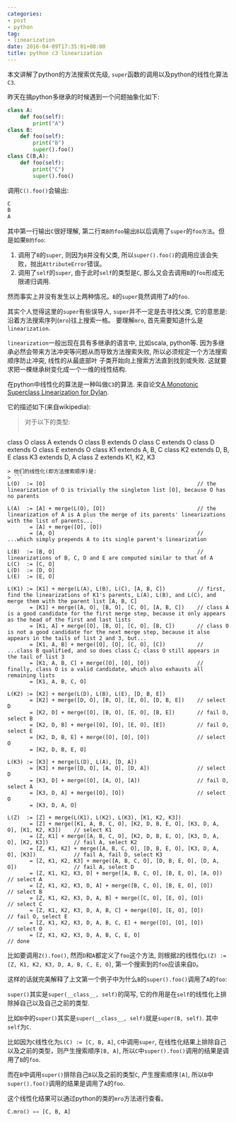 ```yaml
---
categories:
- post
- python
tag:
- linearization
date: 2016-04-09T17:35:01+08:00
title: python c3 linearization
---
```


本文讲解了python的方法搜索优先级, `super`函数的调用以及python的线性化算法`C3`.
<!--more-->

昨天在搞python多继承的时候遇到一个问题抽象化如下:

```python
class A:
    def foo(self):
        print("A")
class B:
    def foo(self):
        print("B")
        super().foo()
class C(B,A):
    def foo(self):
        print("C")
        super().foo()
```

调用`C().foo()`会输出:

```python
C
B
A
```

其中第一行输出`C`很好理解, 第二行`类B的foo`输出`B`以后调用了`super`的`foo方法`。但是如果`B的foo`:

1. 调用了`B`的`super`, 则因为`B`并没有父类, 所以`super().foo()`的调用应该会失败，抛出`AttributeError`错误。
2. 调用了`self`的`super`, 由于此时`self`的类型是`C`, 那么又会去调用`B`的`foo`形成无限递归调用.

然而事实上并没有发生以上两种情况。`B`的`super`竟然调用了`A`的`foo`.

其实个人觉得这里的`super`有些误导人, `super`并不一定是去寻找父类, 它的意思是: 沿着方法搜索序列(`mro`)往上搜索一格。
要理解`mro`, 首先需要知道什么是`linearization`.

`linearization`一般出现在具有多继承的语言中, 比如scala, python等.
因为多继承必然会带来方法冲突等问题从而导致方法搜索失败, 所以必须规定一个方法搜索顺序防止冲突, 线性的从最底部叶
子类开始向上搜索方法直到找到或失败. 这就要求把一棵继承树变化成一个一维的线性结构.

在python中线性化的算法是一种叫做`C3`的算法. 来自论文[A Monotonic Superclass Linearization for Dylan](http://citeseerx.ist.psu.edu/viewdoc/summary?doi=10.1.1.19.3910).

它的描述如下(来自wikipedia):

> 对于以下的类型:
> ```
class O
class A extends O
class B extends O
class C extends O
class D extends O
class E extends O
class K1 extends A, B, C
class K2 extends D, B, E
class K3 extends D, A
class Z extends K1, K2, K3
```
> 他们的线性化(即方法搜索顺序)是:
> ```
L(O)  := [O]                                                // the linearization of O is trivially the singleton list [O], because O has no parents
 
L(A)  := [A] + merge(L(O), [O])                             // the linearization of A is A plus the merge of its parents' linearizations with the list of parents...
       = [A] + merge([O], [O])
       = [A, O]                                             // ...which simply prepends A to its single parent's linearization

L(B)  := [B, O]                                             // linearizations of B, C, D and E are computed similar to that of A
L(C)  := [C, O]
L(D)  := [D, O]
L(E)  := [E, O]
 
L(K1) := [K1] + merge(L(A), L(B), L(C), [A, B, C])          // first, find the linearizations of K1's parents, L(A), L(B), and L(C), and merge them with the parent list [A, B, C]
       = [K1] + merge([A, O], [B, O], [C, O], [A, B, C])    // class A is a good candidate for the first merge step, because it only appears as the head of the first and last lists
       = [K1, A] + merge([O], [B, O], [C, O], [B, C])       // class O is not a good candidate for the next merge step, because it also appears in the tails of list 2 and 3, but...
       = [K1, A, B] + merge([O], [O], [C, O], [C])          // ...class B qualified, and so does class C; class O still appears in the tail of list 3
       = [K1, A, B, C] + merge([O], [O], [O])               // finally, class O is a valid candidate, which also exhausts all remaining lists
       = [K1, A, B, C, O]

L(K2) := [K2] + merge(L(D), L(B), L(E), [D, B, E])
       = [K2] + merge([D, O], [B, O], [E, O], [D, B, E])    // select D
       = [K2, D] + merge([O], [B, O], [E, O], [B, E])       // fail O, select B
       = [K2, D, B] + merge([O], [O], [E, O], [E])          // fail O, select E
       = [K2, D, B, E] + merge([O], [O], [O])               // select O
       = [K2, D, B, E, O]

L(K3) := [K3] + merge(L(D), L(A), [D, A])
       = [K3] + merge([D, O], [A, O], [D, A])               // select D
       = [K3, D] + merge([O], [A, O], [A])                  // fail O, select A
       = [K3, D, A] + merge([O], [O])                       // select O
       = [K3, D, A, O]

L(Z)  := [Z] + merge(L(K1), L(K2), L(K3), [K1, K2, K3])
       = [Z] + merge([K1, A, B, C, O], [K2, D, B, E, O], [K3, D, A, O], [K1, K2, K3])    // select K1
       = [Z, K1] + merge([A, B, C, O], [K2, D, B, E, O], [K3, D, A, O], [K2, K3])        // fail A, select K2
       = [Z, K1, K2] + merge([A, B, C, O], [D, B, E, O], [K3, D, A, O], [K3])            // fail A, fail D, select K3
       = [Z, K1, K2, K3] + merge([A, B, C, O], [D, B, E, O], [D, A, O])                  // fail A, select D
       = [Z, K1, K2, K3, D] + merge([A, B, C, O], [B, E, O], [A, O])                     // select A
       = [Z, K1, K2, K3, D, A] + merge([B, C, O], [B, E, O], [O])                        // select B
       = [Z, K1, K2, K3, D, A, B] + merge([C, O], [E, O], [O])                           // select C
       = [Z, K1, K2, K3, D, A, B, C] + merge([O], [E, O], [O])                           // fail O, select E
       = [Z, K1, K2, K3, D, A, B, C, E] + merge([O], [O], [O])                           // select O
       = [Z, K1, K2, K3, D, A, B, C, E, O]                                               // done
```

比如要调用`Z().foo()`, 然而`D`和`A`都定义了`foo`这个方法, 则根据`Z`的线性化`L(Z) := [Z, K1, K2, K3, D, A, B, C, E, O]`, 第一个搜索到的`foo`应该来自`D`。

这样的话就完美解释了上文第一个例子中为什么`B`的`super().foo()`调用了`A`的`foo`:

`super()`其实是`super(__class__, self)`的简写, 它的作用是在`self`的线性化上排除掉自己以及自己之前的类型.

比如`B`中的`super()`其实是`super(__class__, self)`就是`super(B, self)`. 其中`self`为`C`.

比如因为`C`线性化为`L(C) := [C, B, A]`, `C`中调用`super`, 在线性化结果上排除自己以及之前的类型，则产生搜索顺序`[B, A]`, 所以`C`中`super().foo()`调用的结果是调用了`B`的`foo`.

而在`B`中调用`super()`排除自己`B`以及之前的类型`C`, 产生搜索顺序`[A]`, 所以`B`中`super().foo()`调用的结果是调用了`A`的`foo`.

这个线性化结果可以通过python的类的`mro`方法进行查看。
```python
C.mro() == [C, B, A]
```
